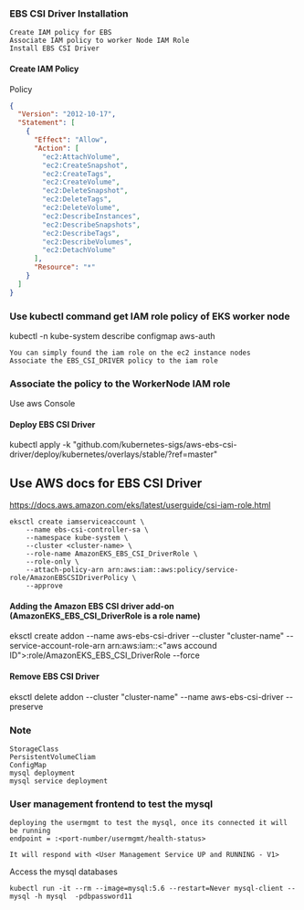 ### EBS CSI Driver Installation 
```
Create IAM policy for EBS
Associate IAM policy to worker Node IAM Role
Install EBS CSI Driver
```

#### Create IAM Policy

Policy 

```json
{
  "Version": "2012-10-17",
  "Statement": [
    {
      "Effect": "Allow",
      "Action": [
        "ec2:AttachVolume",
        "ec2:CreateSnapshot",
        "ec2:CreateTags",
        "ec2:CreateVolume",
        "ec2:DeleteSnapshot",
        "ec2:DeleteTags",
        "ec2:DeleteVolume",
        "ec2:DescribeInstances",
        "ec2:DescribeSnapshots",
        "ec2:DescribeTags",
        "ec2:DescribeVolumes",
        "ec2:DetachVolume"
      ],
      "Resource": "*"
    }
  ]
}
```

### Use kubectl command get IAM role policy of EKS worker node
kubectl -n kube-system describe configmap aws-auth

```
You can simply found the iam role on the ec2 instance nodes
Associate the EBS_CSI_DRIVER policy to the iam role
```
### Associate the policy to the WorkerNode IAM role
Use aws Console

#### Deploy EBS CSI Driver
kubectl apply -k "github.com/kubernetes-sigs/aws-ebs-csi-driver/deploy/kubernetes/overlays/stable/?ref=master"

## Use AWS docs for EBS CSI Driver
https://docs.aws.amazon.com/eks/latest/userguide/csi-iam-role.html

```
eksctl create iamserviceaccount \
    --name ebs-csi-controller-sa \
    --namespace kube-system \
    --cluster <cluster-name> \
    --role-name AmazonEKS_EBS_CSI_DriverRole \
    --role-only \
    --attach-policy-arn arn:aws:iam::aws:policy/service-role/AmazonEBSCSIDriverPolicy \
    --approve
```

#### Adding the Amazon EBS CSI driver add-on (AmazonEKS_EBS_CSI_DriverRole is a role name)
eksctl create addon --name aws-ebs-csi-driver --cluster "cluster-name" --service-account-role-arn arn:aws:iam::<"aws accound ID">:role/AmazonEKS_EBS_CSI_DriverRole --force

#### Remove EBS CSI Driver
eksctl delete addon --cluster "cluster-name" --name aws-ebs-csi-driver --preserve

### Note
```
StorageClass 
PersistentVolumeCliam
ConfigMap
mysql deployment
mysql service deployment
```
### User management frontend to test the mysql
```
deploying the usermgmt to test the mysql, once its connected it will be running
endpoint = :<port-number/usermgmt/health-status>

It will respond with <User Management Service UP and RUNNING - V1>

```
Access the mysql databases
```
kubectl run -it --rm --image=mysql:5.6 --restart=Never mysql-client -- mysql -h mysql  -pdbpassword11

```